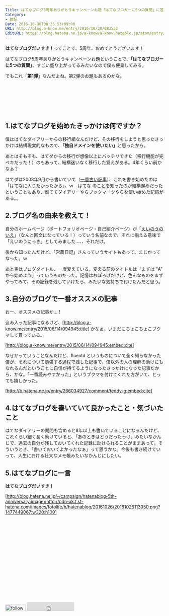 ```yaml
---
Title: はてなブログ5周年ありがとうキャンペーンお題「はてなブロガーに5つの質問」に答えるよ！
Category:
- 雑記
Date: 2016-10-30T08:35:53+09:00
URL: http://blog.a-know.me/entry/2016/10/30/083553
EditURL: https://blog.hatena.ne.jp/a-know/a-know.hateblo.jp/atom/entry/10328749687192003867
---
```


<b>はてなブログだいすき！</b>ってことで、5周年、おめでとうございます！


はてなブログ5周年ありがとうキャンペーンお題ということで、<b>「はてなブロガーに5つの質問」</b>、すごい盛り上がってるみたいなので僕も便乗してみる。


でもこれ「<b>第1弾</b>」なんだよね。第2弾のお題もあるのかな。


<!-- more -->


<script async src="//pagead2.googlesyndication.com/pagead/js/adsbygoogle.js"></script>
<!-- article-top -->
<ins class="adsbygoogle"
     style="display:inline-block;width:728px;height:90px"
     data-ad-client="ca-pub-3463034538369189"
     data-ad-slot="8367620130"></ins>
<script>
(adsbygoogle = window.adsbygoogle || []).push({});
</script>


## 1.はてなブログを始めたきっかけは何ですか？

僕ははてなダイアリーからの移行組なんだけど、その移行をしようと思ったきっかけは結構現実的なもので、<b>「独自ドメインを使いたい」</b>と思ったから。


あとはそもそも、はてダからの移行が想像以上にバッチリできた（移行機能が完ペキだった！）のもあって、結構迷いなく移行した覚えがある。4年くらい前かなぁ？


はてダは2008年9月から書いていて（[一番古い記事](http://blog.a-know.me/entry/20080928/1222616119)）、これを書き始めたのは「はてなに入りたかったから」。ｗ　はてな のことを知ったのが結構遅めだったということもあり、慌ててダイアリーやらブックマークやらを使い始めた記憶がある。。


## 2.ブログ名の由来を教えて！
自分のホームページ（ポートフォリオページ・自己紹介ページ）が「[えいのうのいえ](https://home.a-know.me/)」（なんと回文になっている！）っていう名前なので、それに揃える意味で「えいのうにっき」としてみました...、、それだけ。


後から知ったんだけど、「営農日記」さんっていうサイトもあって、まじかってなった。ｗ


あと実はブログタイトル、一度変えている。変える前のタイトルは「まずは "A" から始めよう」っていうものだった。記憶はおぼろげだけど、色んなものをまずやってみて、その記録を残していけたら、みたいな気持ちで付けたんだと思う。


## 3.自分のブログで一番オススメの記事
おー、オススメの記事か...！

込み入った記事になるけど、[http://blog.a-know.me/entry/2015/06/14/094945:title] かなぁ。いまだにちょこちょこブクマして貰っている。



[http://blog.a-know.me/entry/2015/06/14/094945:embed:cite]


なぜかっていうことなんだけど、fluentd というものについて全く知らなかった僕が、それについて勉強する過程で残した記事で、僕以外の人の理解の助けにもなれるんだということに自信が持てるようになったきっかけになった記事だから、かな。「一番読みやすかった」というブクマを付けてくれた方がいて、とっても嬉しかった。



[http://b.hatena.ne.jp/entry/266034927/comment/teddy-g:embed:cite]



## 4.はてなブログを書いていて良かったこと・気づいたこと

はてなダイアリーの期間も含めると8年以上も書いていることになるんだけど、これくらい細く長く続けていると、「あのときはどうだったっけ」みたいなかんじで、過去の自分が残しておいてくれた記録に助けられることがままあって。そういうとき、「書いておいてよかったなぁ」って思うかな。今後も書き続けていって、人生における壮大なメモ帳みたいなかんじにしたい。


## 5.はてなブログに一言

<b>はてなブログだいすき！</b>


[http://blog.hatena.ne.jp/-/campaign/hatenablog-5th-anniversary:image=http://cdn-ak.f.st-hatena.com/images/fotolife/h/hatenablog/20161026/20161026113050.png?1477449067:w320:h100]


<script async src="//pagead2.googlesyndication.com/pagead/js/adsbygoogle.js"></script>
<!-- article-bottom2 -->
<ins class="adsbygoogle"
     style="display:inline-block;width:300px;height:250px"
     data-ad-client="ca-pub-3463034538369189"
     data-ad-slot="5274552934"></ins>
<script>
(adsbygoogle = window.adsbygoogle || []).push({});
</script>


<div>
<a href='http://cloud.feedly.com/#subscription%2Ffeed%2Fhttp%3A%2F%2Fblog.a-know.me%2Ffeed'  target='blank'><img id='feedlyFollow' src='http://s3.feedly.com/img/follows/feedly-follow-rectangle-volume-small_2x.png' alt='follow us in feedly' width='65' height='20'></a>

<iframe src="http://blog.hatena.ne.jp/a-know/a-know.hateblo.jp/subscribe/iframe" allowtransparency="true" frameborder="0" scrolling="no" width="150" height="28"></iframe>
</div>
